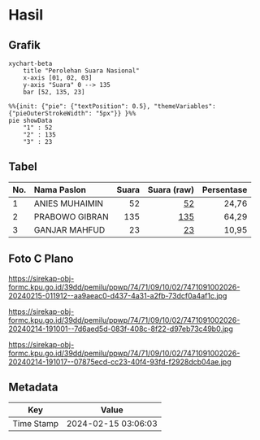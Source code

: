 # Hasil

## Grafik

```mermaid
xychart-beta
    title "Perolehan Suara Nasional"
    x-axis [01, 02, 03]
    y-axis "Suara" 0 --> 135
    bar [52, 135, 23]
```

```mermaid
%%{init: {"pie": {"textPosition": 0.5}, "themeVariables": {"pieOuterStrokeWidth": "5px"}} }%%
pie showData
    "1" : 52
    "2" : 135
    "3" : 23
```

## Tabel

| No. | Nama Paslon    | Suara | Suara (raw) | Persentase |
|:--- |:-------------- | -----:| -----------:| ----------:|
| 1   | ANIES MUHAIMIN | 52    | [52][p-1]   | 24,76      |
| 2   | PRABOWO GIBRAN | 135   | [135][p-2]  | 64,29      |
| 3   | GANJAR MAHFUD  | 23    | [23][p-3]   | 10,95      |


[p-1]: https://github.com/gigit-pemilu/pemilu-2024/blob/main/pilpres/hitung-suara/sub/74-sulawesi-tenggara/sub/71-kota-kendari/sub/09-puuwatu/sub/1002-watulondo/sub/026-tps/sub/paslon-1.txt
[p-2]: https://github.com/gigit-pemilu/pemilu-2024/blob/main/pilpres/hitung-suara/sub/74-sulawesi-tenggara/sub/71-kota-kendari/sub/09-puuwatu/sub/1002-watulondo/sub/026-tps/sub/paslon-2.txt
[p-3]: https://github.com/gigit-pemilu/pemilu-2024/blob/main/pilpres/hitung-suara/sub/74-sulawesi-tenggara/sub/71-kota-kendari/sub/09-puuwatu/sub/1002-watulondo/sub/026-tps/sub/paslon-3.txt

## Foto C Plano

https://sirekap-obj-formc.kpu.go.id/39dd/pemilu/ppwp/74/71/09/10/02/7471091002026-20240215-011912--aa9aeac0-d437-4a31-a2fb-73dcf0a4af1c.jpg

https://sirekap-obj-formc.kpu.go.id/39dd/pemilu/ppwp/74/71/09/10/02/7471091002026-20240214-191001--7d6aed5d-083f-408c-8f22-d97eb73c49b0.jpg

https://sirekap-obj-formc.kpu.go.id/39dd/pemilu/ppwp/74/71/09/10/02/7471091002026-20240214-191017--07875ecd-cc23-40f4-93fd-f2928dcb04ae.jpg


## Metadata

| Key        | Value               |
| ---------- | ------------------- |
| Time Stamp | 2024-02-15 03:06:03 |




